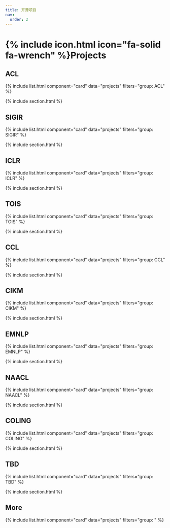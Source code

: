 ```yaml
---
title: 开源项目
nav:
  order: 2
---
```


# {% include icon.html icon="fa-solid fa-wrench" %}Projects

## ACL

{% include list.html component="card" data="projects" filters="group: ACL" %}

{% include section.html %}

## SIGIR

{% include list.html component="card" data="projects" filters="group: SIGIR" %}

{% include section.html %}

## ICLR

{% include list.html component="card" data="projects" filters="group: ICLR" %}

{% include section.html %}

## TOIS

{% include list.html component="card" data="projects" filters="group: TOIS" %}

{% include section.html %}

## CCL

{% include list.html component="card" data="projects" filters="group: CCL" %}

{% include section.html %}

## CIKM

{% include list.html component="card" data="projects" filters="group: CIKM" %}

{% include section.html %}

## EMNLP

{% include list.html component="card" data="projects" filters="group: EMNLP" %}

{% include section.html %}

## NAACL

{% include list.html component="card" data="projects" filters="group: NAACL" %}

{% include section.html %}

## COLING

{% include list.html component="card" data="projects" filters="group: COLING" %}

{% include section.html %}

## TBD

{% include list.html component="card" data="projects" filters="group: TBD" %}

{% include section.html %}

## More

{% include list.html component="card" data="projects" filters="group: " %}

